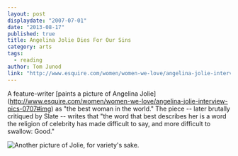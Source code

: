 ```yaml
---
layout: post
displaydate: "2007-07-01"
date: "2013-08-17"
published: true
title: Angelina Jolie Dies For Our Sins
category: arts
tags: 
  - reading
author: Tom Junod
link: "http://www.esquire.com/women/women-we-love/angelina-jolie-interview-pics-0707"
---
```


A feature-writer [paints a picture of Angelina Jolie] (http://www.esquire.com/women/women-we-love/angelina-jolie-interview-pics-0707#img) as "the best woman in the world." The piece -- later brutally critiqued by Slate -- writes that "the word that best describes her is a word the religion of celebrity has made difficult to say, and more difficult to swallow: Good." 

![Another picture of Jolie, for variety's sake.](http://farm4.staticflickr.com/3015/3023714462_aab4546fb5_o.jpg)